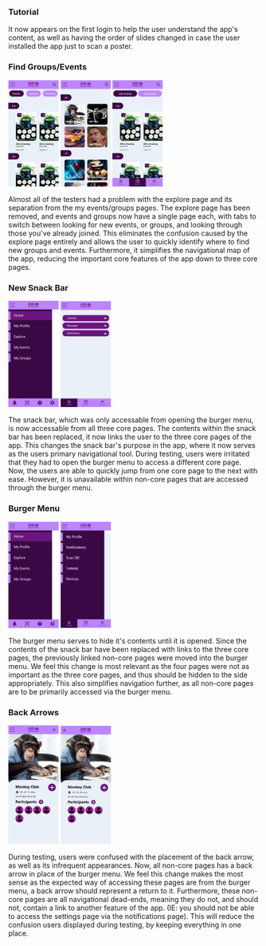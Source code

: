 ### Tutorial
It now appears on the first login to help the user understand the app's content, as well as having the order of slides changed in case the user installed the app just to scan a poster.

### Find Groups/Events
<img src="Images/screens/exploreventsscreen.png"  width="20%" height="20%">  
<img src="Images/screens/mygroupsscreen.png"  width="20%" height="20%">  

<img src="Images/UpdatedScreens/Join_Events.png"  width="20%" height="20%">  

Almost all of the testers had a problem with the explore page and its separation from the my events/groups pages. The explore page has been removed, and events and groups now have a single page each, with tabs to switch between looking for new events, or groups, and looking through those you've already joined. This eliminates the confusion caused by the explore page entirely and allows the user to quickly identify where to find new groups and events. Furthermore, it simplifies the navigational map of the app, reducing the important core features of the app down to three core pages.

### New Snack Bar
<img src="Images/screens/sidebar.png"  width="20%" height="20%">  
<img src="Images/UpdatedScreens/All_Closed.png"  width="20%" height="20%"> 

The snack bar, which was only accessable from opening the burger menu, is now accessable from all three core pages. The contents within the snack bar has been replaced, it now links the user to the three core pages of the app. This changes the snack bar's purpose in the app, where it now serves as the users primary navigational tool. During testing, users were irritated that they had to open the burger menu to access a different core page. Now, the users are able to quickly jump from one core page to the next with ease. However, it is unavailable within non-core pages that are accessed through the burger menu.

### Burger Menu
<img src="Images/screens/sidebar.png"  width="20%" height="20%">  
<img src="Images/UpdatedScreens/Home_active_burger___1.png"  width="20%" height="20%">  

The burger menu serves to hide it's contents until it is opened. Since the contents of the snack bar have been replaced with links to the three core pages, the previously linked non-core pages were moved into the burger menu. We feel this change is most relevant as the four pages were not as important as the three core pages, and thus should be hidden to the side appropriately. This also simplifies navigation further, as all non-core pages are to be primarily accessed via the burger menu.

### Back Arrows
<img src="Images/screens/viewgroupscreen.png"  width="20%" height="20%">  
<img src="Images/UpdatedScreens/View_Group.png"  width="20%" height="20%">  

During testing, users were confused with the placement of the back arrow, as well as its infrequent appearances. Now, all non-core pages has a back arrow in place of the burger menu. We feel this change makes the most sense as the expected way of accessing these pages are from the burger menu, a back arrow should represent a return to it. Furthermore, these non-core pages are all navigational dead-ends, meaning they do not, and should not, contain a link to another feature of the app. (IE: you should not be able to access the settings page via the notifications page). 
This will reduce the confusion users displayed during testing, by keeping everything in one place.
